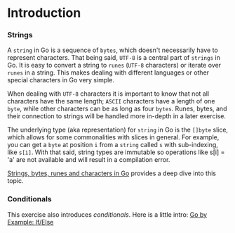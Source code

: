 # Introduction

### Strings

A `string` in Go is a sequence of `bytes`, which doesn't necessarily have to represent characters.
That being said, `UTF-8` is a central part of `strings` in Go. It is easy to convert a string to `runes` (`UTF-8` characters) or iterate over `runes` in a string.
This makes dealing with different languages or other special characters in Go very simple.

When dealing with `UTF-8` characters it is important to know that not all characters have the same length;
`ASCII` characters have a length of one `byte`, while other characters can be as long as four `bytes`.
Runes, bytes, and their connection to strings will be handled more in-depth in a later exercise.

The underlying type (aka representation) for `string` in Go is the `[]byte` slice, which allows for some commonalities with slices in general.
For example, you can get a `byte` at position `i` from a `string` called `s` with sub-indexing, like `s[i]`.
With that said, string types are immutable so operations like s[i] = 'a' are not available and will result in a compilation error.        

[Strings, bytes, runes and characters in Go](https://blog.golang.org/strings) provides a deep dive into this topic.

### Conditionals

This exercise also introduces _conditionals_. Here is a little intro:
[Go by Example: If/Else](https://gobyexample.com/if-else)
